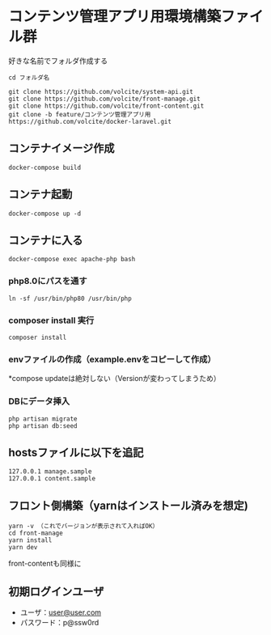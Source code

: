 # コンテンツ管理アプリ用環境構築ファイル群

好きな名前でフォルダ作成する

`cd フォルダ名`

```
git clone https://github.com/volcite/system-api.git
git clone https://github.com/volcite/front-manage.git
git clone https://github.com/volcite/front-content.git
git clone -b feature/コンテンツ管理アプリ用 https://github.com/volcite/docker-laravel.git
```

## コンテナイメージ作成

`docker-compose build`

## コンテナ起動

`docker-compose up -d`

## コンテナに入る

`docker-compose exec apache-php bash`

### php8.0にパスを通す

`ln -sf /usr/bin/php80 /usr/bin/php`

### composer install 実行

`composer install`

### envファイルの作成（example.envをコピーして作成）

*compose updateは絶対しない（Versionが変わってしまうため）

### DBにデータ挿入

```
php artisan migrate
php artisan db:seed
```

## hostsファイルに以下を追記

```
127.0.0.1 manage.sample
127.0.0.1 content.sample
```

## フロント側構築（yarnはインストール済みを想定)

```
yarn -v （これでバージョンが表示されて入ればOK）
cd front-manage
yarn install
yarn dev
```

front-contentも同様に

## 初期ログインユーザ
- ユーザ：user@user.com
- パスワード：p@ssw0rd


